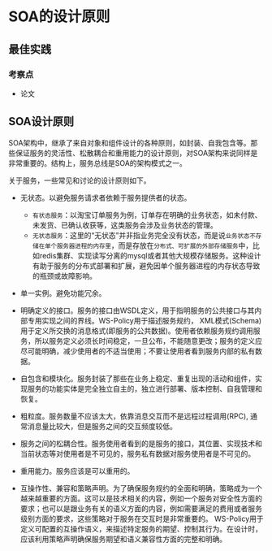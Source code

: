 # SOA的设计原则

## 最佳实践

### 考察点

- 论文

## SOA设计原则

SOA架构中，继承了来自对象和组件设计的各种原则，如封装、自我包含等。那些保证服务的灵活性、松散耦合和重用能力的设计原则，对SOA架构来说同样是非常重要的。结构上，服务总线是SOA的架构模式之一。

关于服务，一些常见和讨论的设计原则如下。

- 无状态。以避免服务请求者依赖于服务提供者的状态。

    - `有状态服务`：以淘宝订单服务为例，订单存在明确的业务状态，如未付款、未发货、已确认收获等，这类服务会涉及业务状态的管理。
    - `无状态服务`：这里的“无状态”并非指业务完全没有状态，而是说`业务状态不存储在单个服务器进程的内存里`，而是存放在`分布式、可扩展的外部存储服务`中，比如redis集群、实现读写分离的mysql或者其他大规模存储服务。这种设计有助于服务的分布式部署和扩展，避免因单个服务器进程的内存状态导致的瓶颈或故障影响。

- 单一实例。避免功能冗余。
- 明确定义的接口。服务的接口由WSDL定义，用于指明服务的公共接口与其内部专用实现之间的界线。WS-Policy用于描述服务规约， XML模式(Schema) 用于定义所交换的消息格式(即服务的公共数据)。使用者依赖服务规约调用服务，所以服务定义必须长时间稳定，一旦公布，不能随意更改；服务的定义应尽可能明确，减少使用者的不适当使用；不要让使用者看到服务内部的私有数据。
- 自包含和模块化。服务封装了那些在业务上稳定、重复出现的活动和组件，实现服务的功能实体是完全独立自主的，独立进行部署、版本控制、自我管理和恢复。
- 粗粒度。服务数量不应该太大，依靠消息交互而不是远程过程调用(RPC), 通常消息量比较大，但是服务之间的交互频度较低。
- 服务之间的松耦合性。服务使用者看到的是服务的接口，其位置、实现技术和当前状态等对使用者是不可见的，服务私有数据对服务使用者是不可见的。
- 重用能力。服务应该是可以重用的。
- 互操作性、兼容和策略声明。为了确保服务规约的全面和明确，策略成为一个越来越重要的方面。这可以是技术相关的内容，例如一个服务对安全性方面的要求；也可以是跟业务有关的语义方面的内容，例如需要满足的费用或者服务级别方面的要求，这些策略对于服务在交互时是非常重要的。 WS-Policy用于定义可配置的互操作语义，来描述特定服务的期望、控制其行为。在设计时，应该利用策略声明确保服务期望和语义兼容性方面的完整和明确。
